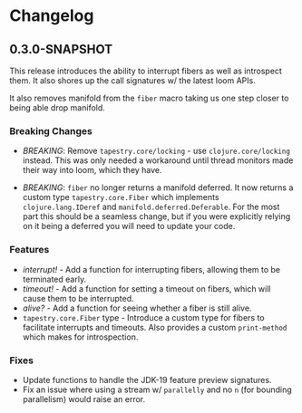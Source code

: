 # Changelog

## 0.3.0-SNAPSHOT

This release introduces the ability to interrupt fibers as well as introspect
them. It also shores up the call signatures w/ the latest loom APIs.

It also removes manifold from the `fiber` macro taking us one step closer to
being able drop manifold.

### Breaking Changes

- *BREAKING*: Remove `tapestry.core/locking` - use `clojure.core/locking`
  instead. This was only needed a workaround until thread monitors made their
  way into loom, which they have.

- *BREAKING*: `fiber` no longer returns a manifold deferred. It now returns a
  custom type `tapestry.core.Fiber` which implements `clojure.lang.IDeref` and
  `manifold.deferred.Deferable`. For the most part this should be a seamless
  change, but if you were explicitly relying on it being a deferred you will
  need to update your code.

### Features

- *interrupt!* - Add a function for interrupting fibers, allowing them to be
  terminated early.
- *timeout!* - Add a function for setting a timeout on fibers, which will cause
  them to be interrupted.
- *alive?* - Add a function for seeing whether a fiber is still alive.
- `tapestry.core.Fiber` type - Introduce a custom type for fibers to facilitate
  interrupts and timeouts. Also provides a custom `print-method` which makes for
  introspection.

### Fixes

- Update functions to handle the JDK-19 feature preview signatures.
- Fix an issue where using a stream w/ `parallelly` and no `n` (for bounding
  parallelism) would raise an error.
